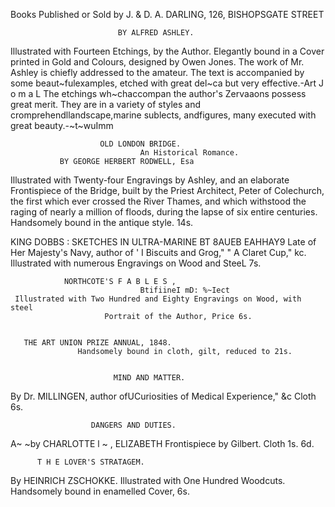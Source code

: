  Books Published or Sold by J. & D. A. DARLING,
                           126, BISHOPSGATE STREET




                            BY ALFRED ASHLEY.
Illustrated with Fourteen Etchings, by the Author. Elegantly bound in a Cover
               printed in Gold and Colours, designed by Owen Jones.
     The work of Mr. Ashley is chiefly addressed to the amateur. The text is accompanied by
 some beaut~fulexamples, etched with great del~ca but very effective.-Art J o m a L
     The etchings wh~chaccompan the author's Zervaaons possess great merit. They are in
 a variety of styles and cromprehendllandscape,marine sublects, andfigures, many executed with
 great beauty.-~t~wuImm



                        OLD LONDON BRIDGE.
                                 An Historical Romance.
               BY GEORGE HERBERT RODWELL, Esa
 Illustrated with Twenty-four Engravings by Ashley, and an elaborate Frontispiece
 of the Bridge, built by the Priest Architect, Peter of Colechurch, the first which
 ever crossed the River Thames, and which withstood the raging of nearly a million
 of floods, during the lapse of six entire centuries. Handsomely bound in the
 antique style. 14s.

 KING DOBBS : SKETCHES IN ULTRA-MARINE
                         BT 8AUEB EAHHAY9
 Late of Her Majesty's Navy, author of ' I Biscuits and Grog," " A Claret Cup," kc.
          Illustrated with numerous Engravings on Wood and SteeL 7s.

                NORTHCOTE'S F A B L E S ,
                                 BtifiineI mD: %~Iect
     Illustrated with Two Hundred and Eighty Engravings on Wood, with steel
                         Portrait of the Author, Price 6s.


       THE ART UNION PRIZE ANNUAL, 1848.
                   Handsomely bound in cloth, gilt, reduced to 21s.


                           MIND AND MATTER.
By Dr. MILLINGEN, author ofUCuriosities of Medical Experience," &c Cloth 6s.

                      DANGERS AND DUTIES.
A~      ~by CHARLOTTE
            l ~ ,     ELIZABETH                    Frontispiece by Gilbert.     Cloth 1s. 6d.

          T H E LOVER'S STRATAGEM.
  By HEINRICH ZSCHOKKE. Illustrated with One Hundred Woodcuts.
             Handsomely bound in enamelled Cover, 6s.
